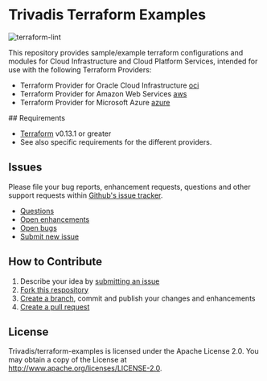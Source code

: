 # Trivadis Terraform Examples


![terraform-lint](https://github.com/Trivadis/terraform-examples/workflows/terraform-lint/badge.svg)

This repository provides sample/example terraform configurations and modules for Cloud Infrastructure and Cloud Platform Services, intended for use with the following Terraform Providers:

- Terraform Provider for Oracle Cloud Infrastructure [oci](oci)
- Terraform Provider for Amazon Web Services [aws](aws)
- Terraform Provider for Microsoft Azure [azure](azure)

## Requirements

- [Terraform](https://www.terraform.io/downloads.html) v0.13.1 or greater
- See also specific requirements for the different providers.

## Issues

Please file your bug reports, enhancement requests, questions and other support requests within [Github's issue tracker](https://help.github.com/articles/about-issues/).

- [Questions](https://github.com/Trivadis/terraform-examples/issues?q=is%3Aissue+label%3Aquestion)
- [Open enhancements](https://github.com/Trivadis/terraform-examples/issues?q=is%3Aopen+is%3Aissue+label%3Aenhancement)
- [Open bugs](https://github.com/Trivadis/terraform-examples/issues?q=is%3Aopen+is%3Aissue+label%3Abug)
- [Submit new issue](https://github.com/Trivadis/terraform-examples/issues/new)

## How to Contribute

1. Describe your idea by [submitting an issue](https://github.com/Trivadis/terraform-examples/issues/new)
2. [Fork this respository](https://github.com/Trivadis/terraform-examples/fork)
3. [Create a branch](https://help.github.com/articles/creating-and-deleting-branches-within-your-repository/), commit and publish your changes and enhancements
4. [Create a pull request](https://help.github.com/articles/creating-a-pull-request/)

## License

Trivadis/terraform-examples is licensed under the Apache License 2.0. You may obtain a copy of the License at <http://www.apache.org/licenses/LICENSE-2.0>.
